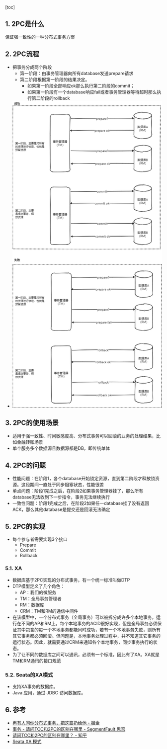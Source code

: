 [toc]
 


## 1. 2PC是什么
保证强一致性的一种分布式事务方案

## 2. 2PC流程
- 把事务分成两个阶段
    - 第一阶段：由事务管理器向所有database发送prepare请求
    - 第二阶段根据第一阶段的结果决定。
        - 如果第一阶段全部响应ok那么执行第二阶段的commit；
        - 如果第一阶段有一个database响应fail或者事务管理器等待超时那么执行第二阶段的rollback
- ![2PC](https://raw.githubusercontent.com/TDoct/images/master/1622646866_20210602231422247_15205.png)





## 3. 2PC的使用场景

- 适用于强一致性、时间敏感度高、分布式事务可以回滚的业务的处理结果，比如金融转账场景
- 单个服务多个数据源且数据源都是DB，即传统单体
## 4. 2PC的问题

- 性能问题：在阶段1，各个database开始锁定资源，直到第二阶段才释放锁资源。这段期间一直处于同步阻塞状态，性能很差
- 单点问题：阶段1完成之后，在阶段2如果事务管理器挂了，那么所有database无法收到下一步指令，事务无法继续执行
- 一致性问题：阶段1完成之后，在阶段2如果任一database挂了没有返回ACK，那么其他database是提交还是回滚无法确定
## 5. 2PC的实现
- 每个参与者需要实现3个接口
    - Prepare
    - Commit
    - Rollback
### 5.1. XA
- 数据库基于2PC实现的分布式事务，有一个统一标准叫做DTP
- DTP模型定义了几个角色：
    - AP：我们的微服务
    - TM：全局事务管理者
    - RM：数据库
    - CRM：TM和RM的通信中间件
- 在该模型中，一个分布式事务（全局事务）可以被拆分成许多个本地事务，运行在不同的AP和RM上。每个本地事务的ACID很好实现，但是全局事务必须保证其中包含的每一个本地事务都能同时成功，若有一个本地事务失败，则所有其它事务都必须回滚。但问题是，本地事务处理过程中，并不知道其它事务的运行状态。因此，就需要通过CRM来通知各个本地事务，同步事务执行的状态。
- 为了让不同的数据库之间可以通讯，必须有一个标准，因此有了XA。XA就是TM和RM通讯的接口规范
### 5.2. Seata的XA模式

- 支持XA事务的数据库。
- Java 应用，通过 JDBC 访问数据库。


## 6. 参考
- [再有人问你分布式事务，把这篇扔给他 \- 掘金](https://juejin.im/post/5b5a0bf9f265da0f6523913b#heading-15)
- [事务 \- 请问TCC和2PC的区别在哪里 \- SegmentFault 思否](https://segmentfault.com/q/1010000015277647)
- [请问TCC和2PC的区别在哪里？ \- 知乎](https://www.zhihu.com/question/280888550)
- [Seata XA 模式](http://seata.io/zh-cn/docs/dev/mode/xa-mode.html)